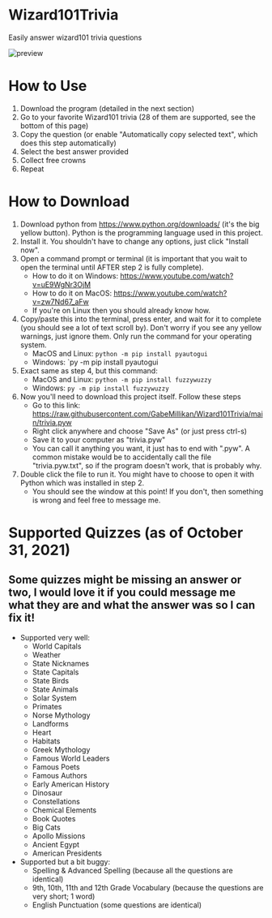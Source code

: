 # Wizard101Trivia
Easily answer wizard101 trivia questions

<img alt="preview" src="https://github.com/GabeMillikan/Wizard101Trivia/blob/main/preview.gif">

# How to Use
1. Download the program (detailed in the next section)
2. Go to your favorite Wizard101 trivia (28 of them are supported, see the bottom of this page)
3. Copy the question (or enable "Automatically copy selected text", which does this step automatically)
4. Select the best answer provided
5. Collect free crowns
6. Repeat

# How to Download
1. Download python from https://www.python.org/downloads/ (it's the big yellow button). Python is the programming language used in this project.
2. Install it. You shouldn't have to change any options, just click "Install now". 
3. Open a command prompt or terminal (it is important that you wait to open the terminal until AFTER step 2 is fully complete).
    - How to do it on Windows: https://www.youtube.com/watch?v=uE9WgNr3OjM
    - How to do it on MacOS: https://www.youtube.com/watch?v=zw7Nd67_aFw
    - If you're on Linux then you should already know how.
4. Copy/paste this into the terminal, press enter, and wait for it to complete (you should see a lot of text scroll by). Don't worry if you see any yellow warnings, just ignore them. Only run the command for your operating system.
    - MacOS and Linux: `python -m pip install pyautogui`
    - Windows: `py -m pip install pyautogui
5. Exact same as step 4, but this command:
    - MacOS and Linux: `python -m pip install fuzzywuzzy`
    - Windows: `py -m pip install fuzzywuzzy`
6. Now you'll need to download this project itself. Follow these steps
    - Go to this link: https://raw.githubusercontent.com/GabeMillikan/Wizard101Trivia/main/trivia.pyw
    - Right click anywhere and choose "Save As" (or just press ctrl-s)
    - Save it to your computer as "trivia.pyw"
    - You can call it anything you want, it just has to end with ".pyw". A common mistake would be to accidentally call the file "trivia.pyw.txt", so if the program doesn't work, that is probably why.
7. Double click the file to run it. You might have to choose to open it with Python which was installed in step 2.
    - You should see the window at this point! If you don't, then something is wrong and feel free to message me.

# Supported Quizzes (as of October 31, 2021)
## Some quizzes might be missing an answer or two, I would love it if you could message me what they are and what the answer was so I can fix it!
 * Supported very well:
     - World Capitals
     - Weather
     - State Nicknames
     - State Capitals
     - State Birds
     - State Animals
     - Solar System
     - Primates
     - Norse Mythology
     - Landforms
     - Heart
     - Habitats
     - Greek Mythology
     - Famous World Leaders
     - Famous Poets
     - Famous Authors
     - Early American History
     - Dinosaur
     - Constellations
     - Chemical Elements
     - Book Quotes
     - Big Cats
     - Apollo Missions
     - Ancient Egypt
     - American Presidents
 * Supported but a bit buggy:
     - Spelling & Advanced Spelling (because all the questions are identical)
     - 9th, 10th, 11th and 12th Grade Vocabulary (because the questions are very short; 1 word)
     - English Punctuation (some questions are identical)
